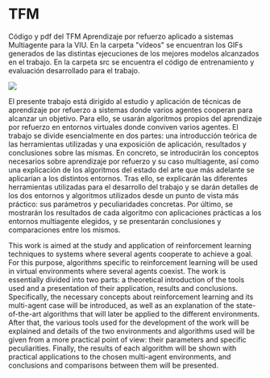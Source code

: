 # TFM
Código y pdf del TFM Aprendizaje por refuerzo aplicado a sistemas Multiagente para la VIU.
En la carpeta "vídeos" se encuentran los GIFs generados de las distintas ejecuciones de los mejores modelos alcanzados en el trabajo.
En la carpeta src se encuentra el código de entrenamiento y evaluación desarrollado para el trabajo.

![](https://github.com/victory06/TFM/blob/main/videos/sac\_multiw\_extra.gif)

El presente trabajo está dirigido al estudio y aplicación de técnicas de aprendizaje por refuerzo a sistemas donde varios agentes cooperan para alcanzar un objetivo. Para ello, se usarán algoritmos propios del aprendizaje por refuerzo en entornos virtuales donde conviven varios agentes. El trabajo se divide esencialmente en dos partes: una introducción teórica de las herramientas utilizadas y una exposición de aplicación, resultados y conclusiones sobre las mismas.
En concreto, se introducirán los conceptos necesarios sobre aprendizaje por refuerzo y su caso multiagente, así como una explicación de los algoritmos del estado del arte que más adelante se aplicarían a los distintos entornos.
Tras ello, se explicarán las diferentes herramientas utilizadas para el desarrollo del trabajo y se darán detalles de los dos entornos y algoritmos utilizados desde un punto de vista más práctico: sus parámetros y peculiaridades concretas. Por último, se mostrarán los resultados de cada algoritmo con aplicaciones prácticas a los entornos multiagente elegidos, y se presentarán conclusiones y comparaciones entre los mismos.

This work is aimed at the study and application of reinforcement learning techniques to systems where several agents cooperate to achieve a goal. For this purpose, algorithms specific to reinforcement learning will be used in virtual environments where several agents coexist. The work is essentially divided into two parts: a theoretical introduction of the tools used and a presentation of their application, results and conclusions.
Specifically, the necessary concepts about reinforcement learning and its multi-agent case will be introduced, as well as an explanation of the state-of-the-art algorithms that will later be applied to the different environments.
After that, the various tools used for the development of the work will be explained and details of the two environments and algorithms used will be given from a more practical point of view: their parameters and specific peculiarities. Finally, the results of each algorithm will be shown with practical applications to the chosen multi-agent environments, and conclusions and comparisons between them will be presented.

